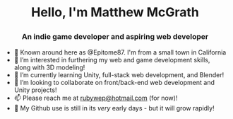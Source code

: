 # <p align="center">Hello, I'm Matthew McGrath</p>
### <p align="center">An indie game developer and aspiring web developer</p>


- 👋 Known around here as @Epitome87. I'm from a small town in California
- 👀 I’m interested in furthering my web and game development skills, along with 3D modeling!
- 🌱 I’m currently learning Unity, full-stack web development, and Blender!
- 💞️ I’m looking to collaborate on front/back-end web development and Unity projects!
- 📫 Please reach me at rubywep@hotmail.com (for now)!
- 🔧 My Github use is still in its *very* early days - but it will grow rapidly!

<!---
Epitome87/Epitome87 is a ✨ special ✨ repository because its `README.md` (this file) appears on your GitHub profile.
You can click the Preview link to take a look at your changes.
![4401280](https://user-images.githubusercontent.com/3253714/139542267-aee8b6cd-e494-4399-9e9e-ab0ac198185b.jpg)
![4401280](https://user-images.githubusercontent.com/3253714/139542826-427fe698-5017-4c56-9cf2-97bbf5f391e6.png)
<p align="center"><img src="https://user-images.githubusercontent.com/3253714/139542826-427fe698-5017-4c56-9cf2-97bbf5f391e6.png" width="300px"></p>

--->

